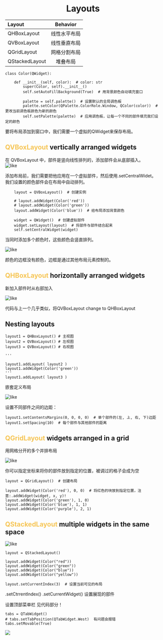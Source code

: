 <h1 align = 'center'> Layouts </h1>

| Layout         |   Behavior   |
| :------------- | :----------: |
| QHBoxLayout    | 线性水平布局 |
| QVBoxLayout    | 线性垂直布局 |
| QGridLayout    | 网格分割布局 |
| QStackedLayout |   堆叠布局   |

    class Color(QWidget):

        def __init__(self, color):  # color: str
            super(Color, self).__init__()
            self.setAutoFillBackground(True)  # 用背景颜色自动填充窗口

            palette = self.palette()  # 设置默认的全局调色板
            palette.setColor(QPalette.ColorRole.Window, QColor(color))  # 更改当前调色板颜色为新的颜色
            self.setPalette(palette)  # 应用调色板，让每一个不同的部件填充我们设定的颜色

要将布局添加到窗口中，我们需要一个虚拟的QWidget来保存布局。

## <font color = '#F6C555'>QVBoxLayout </font> vertically arranged widgets

在 QVBoxLayout 中，部件是竖向线性排列的，添加部件会从底部插入。  
![like](doc/4-1.png)  

添加布局前，我们需要把他应用在一个虚拟部件，然后使用.setCentralWidet。  
我们设置的颜色部件会在布局中自动排列。

        layout = QVBoxLayout()  # 创建实例

        # layout.addWidget(Color('red'))
        # layout.addWidget(Color('green'))
        layout.addWidget(Color('blue'))  # 给布局添加背景颜色

        widget = QWidget()  # 创建虚拟部件
        widget.setLayout(layout)  # 将部件与部件结合起来
        self.setCentralWidget(widget)

当同时添加多个颜色时，这些颜色会竖直排列。

![like](doc/4-2.png)

颜色的边框没有颜色，边框是通过其他布局元素控制的。

## <font color = '#F6C555'>QHBoxLayout </font> horizontally arranged widgets

新加入部件时从右部加入

![like](doc/4-3.png)

代码与上一个几乎类似，将QVBoxLayout change to QHBoxLayout

## Nesting layouts

    layout1 = QHBoxLayout() # 主视图
    layout2 = QVBoxLayout() # 左视图
    layout3 = QVBoxLayout() # 右视图

    '''

    layout1.addLayout( layout2 )
    layout1.addWidget(Color('green'))
    '''
    layout1.addLayout( layout3 )

嵌套定义布局

![like](doc/4-4.png)

设置不同部件之间的边距：

    layout1.setContentsMargins(0, 0, 0, 0)  # 单个部件的(左, 上, 右, 下)边距
    layout1.setSpacing(10)  # 每个部件与其他部件的距离

## <font color = '#F6C555'>QGridLayout </font> widgets arranged in a grid

用网格分开的多个并排布局

![like](doc/4-5.png)

你可以指定坐标来将你的部件放到指定的位置，被调过的格子会成为空  

    layout = QGridLayout()  # 创建布局

    layout.addWidget(Color('red'), 0, 0)  # 将红色的块放到指定位置，注意:.addWidget(widget, x, y)!
    layout.addWidget(Color('green'), 1, 0)
    layout.addWidget(Color('blue'), 1, 1)
    layout.addWidget(Color('purple'), 2, 1)

## <font color = '#F6C555'>QStackedLayout </font> multiple widgets in the same space

![like](doc/4-6.png)

    layout = QStackedLayout()

    layout.addWidget(Color("red"))
    layout.addWidget(Color("green"))
    layout.addWidget(Color("blue"))
    layout.addWidget(Color("yellow"))

    layout.setCurrentIndex(3)  # 设置当前可见的布局

.setCtrrentIndex() .setCurrentWidget() 设置展现的部件

设置顶部菜单栏
见代码部分！

    tabs = QTabWidget()
    # tabs.setTabPosition(QTabWidget.West)  有问题会报错
    tabs.setMovable(True)

![](doc/4-7.png)